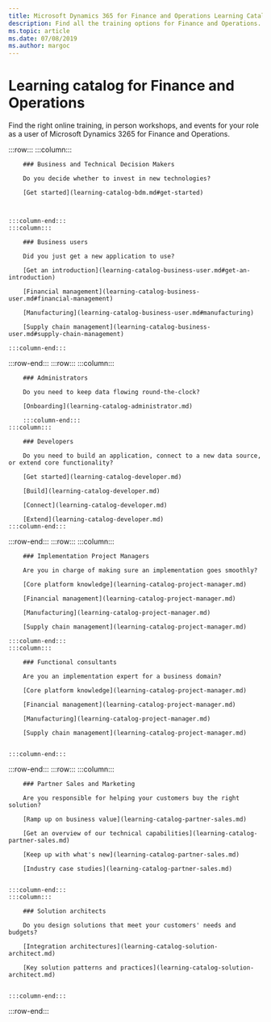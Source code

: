 ```yaml
---
title: Microsoft Dynamics 365 for Finance and Operations Learning Catalog
description: Find all the training options for Finance and Operations.
ms.topic: article
ms.date: 07/08/2019
ms.author: margoc
---
```

# Learning catalog for Finance and Operations

Find the right online training, in person workshops, and events for your role as a user of Microsoft Dynamics 3265 for Finance and Operations. 

:::row:::
    :::column:::
        <!-- ![Universal Windows Platform (UWP)](images/platform-uwp.png)  -->  

        ### Business and Technical Decision Makers

        Do you decide whether to invest in new technologies? 

        [Get started](learning-catalog-bdm.md#get-started)



    :::column-end:::
    :::column:::

        ### Business users

        Did you just get a new application to use? 

        [Get an introduction](learning-catalog-business-user.md#get-an-introduction)

        [Financial management](learning-catalog-business-user.md#financial-management)

        [Manufacturing](learning-catalog-business-user.md#manufacturing)

        [Supply chain management](learning-catalog-business-user.md#supply-chain-management)

    :::column-end:::
:::row-end:::
:::row:::
    :::column:::

        ### Administrators

        Do you need to keep data flowing round-the-clock?

        [Onboarding](learning-catalog-administrator.md)

        :::column-end:::
    :::column:::

        ### Developers

        Do you need to build an application, connect to a new data source, or extend core functionality? 

        [Get started](learning-catalog-developer.md)

        [Build](learning-catalog-developer.md)

        [Connect](learning-catalog-developer.md)

        [Extend](learning-catalog-developer.md)
    :::column-end:::
:::row-end:::
:::row:::
    :::column:::

        ### Implementation Project Managers

        Are you in charge of making sure an implementation goes smoothly? 

        [Core platform knowledge](learning-catalog-project-manager.md)

        [Financial management](learning-catalog-project-manager.md)

        [Manufacturing](learning-catalog-project-manager.md)

        [Supply chain management](learning-catalog-project-manager.md)

    :::column-end:::
    :::column:::

        ### Functional consultants

        Are you an implementation expert for a business domain? 

        [Core platform knowledge](learning-catalog-project-manager.md)

        [Financial management](learning-catalog-project-manager.md)

        [Manufacturing](learning-catalog-project-manager.md)

        [Supply chain management](learning-catalog-project-manager.md)


    :::column-end:::
:::row-end:::
:::row:::
    :::column:::

        ### Partner Sales and Marketing

        Are you responsible for helping your customers buy the right solution? 

        [Ramp up on business value](learning-catalog-partner-sales.md)

        [Get an overview of our technical capabilities](learning-catalog-partner-sales.md)

        [Keep up with what's new](learning-catalog-partner-sales.md)

        [Industry case studies](learning-catalog-partner-sales.md)


    :::column-end:::
    :::column:::

        ### Solution architects

        Do you design solutions that meet your customers' needs and budgets?

        [Integration architectures](learning-catalog-solution-architect.md)

        [Key solution patterns and practices](learning-catalog-solution-architect.md)


    :::column-end:::
:::row-end:::
